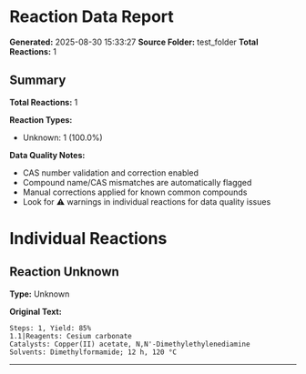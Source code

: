 # Reaction Data Report

**Generated:** 2025-08-30 15:33:27
**Source Folder:** test_folder
**Total Reactions:** 1

## Summary

**Total Reactions:** 1

**Reaction Types:**
  - Unknown: 1 (100.0%)

**Data Quality Notes:**
  - CAS number validation and correction enabled
  - Compound name/CAS mismatches are automatically flagged
  - Manual corrections applied for known common compounds
  - Look for ⚠️ warnings in individual reactions for data quality issues

# Individual Reactions

## Reaction Unknown

**Type:** Unknown

**Original Text:**
```
Steps: 1, Yield: 85%
1.1|Reagents: Cesium carbonate
Catalysts: Copper(II) acetate, N,N'-Dimethylethylenediamine
Solvents: Dimethylformamide; 12 h, 120 °C
```

---

